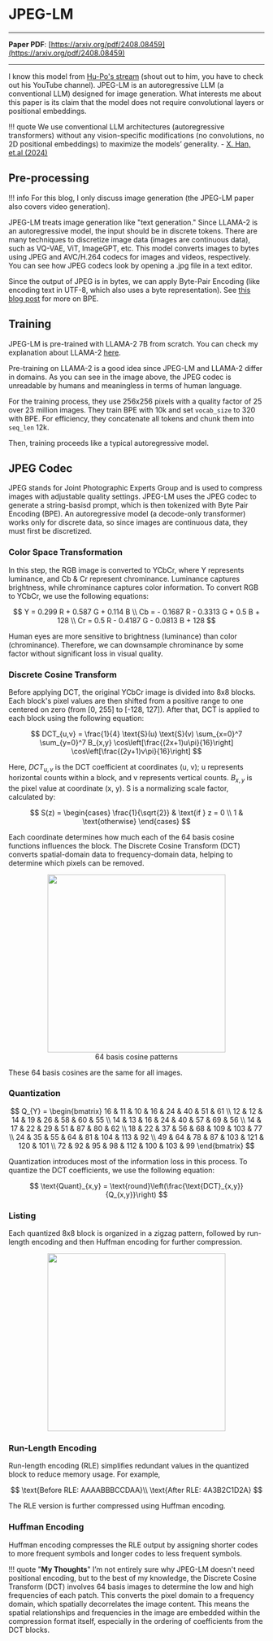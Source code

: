 # **JPEG-LM**

-------
**Paper PDF**: [https://arxiv.org/pdf/2408.08459](https://arxiv.org/pdf/2408.08459)

-------

I know this model from [Hu-Po's stream](https://www.youtube.com/watch?v=SkvyrgSzigo&t=3s) (shout out to him, you have to check out his YouTube channel). JPEG-LM is an autoregressive LLM (a conventional LLM) designed for image generation. What interests me about this paper is its claim that the model does not require convolutional layers or positional embeddings.

!!! quote 
    We use conventional LLM architectures (autoregressive transformers) without any vision-specific modifications (no convolutions, no 2D positional embeddings) to maximize the models’ generality. - [X. Han, et.al (2024)](https://arxiv.org/pdf/2408.08459)

## **Pre-processing**
!!! info
    For this blog, I only discuss image generation (the JPEG-LM paper also covers video generation). 

JPEG-LM treats image generation like "text generation." Since LLAMA-2 is an autoregressive model, the input should be in discrete tokens. There are many techniques to discretize image data (images are continuous data), such as VQ-VAE, ViT, ImageGPT, etc. This model converts images to bytes using JPEG and AVC/H.264 codecs for images and videos, respectively. You can see how JPEG codecs look by opening a .jpg file in a text editor.

Since the output of JPEG is in bytes, we can apply Byte-Pair Encoding (like encoding text in UTF-8, which also uses a byte representation). See [this blog post](../../tokenizer/bpe/) for more on BPE.

## **Training**
JPEG-LM is pre-trained with LLAMA-2 7B from scratch. You can check my explanation about LLAMA-2 [here](../llama2/).

Pre-training on LLAMA-2 is a good idea since JPEG-LM and LLAMA-2 differ in domains. As you can see in the image above, the JPEG codec is unreadable by humans and meaningless in terms of human language.

For the training process, they use 256x256 pixels with a quality factor of 25 over 23 million images. They train BPE with 10k and set `vocab_size` to 320 with BPE. For efficiency, they concatenate all tokens and chunk them into `seq_len` 12k.

Then, training proceeds like a typical autoregressive model.

## **JPEG Codec**
JPEG stands for Joint Photographic Experts Group and is used to compress images with adjustable quality settings. JPEG-LM uses the JPEG codec to generate a string-basisd prompt, which is then tokenized with Byte Pair Encoding (BPE). An autoregressive model (a decode-only transformer) works only for discrete data, so since images are continuous data, they must first be discretized.

### **Color Space Transformation**

In this step, the RGB image is converted to YCbCr, where Y represents luminance, and Cb & Cr represent chrominance. Luminance captures brightness, while chrominance captures color information. To convert RGB to YCbCr, we use the following equations:

$$
Y = 0.299 R + 0.587 G + 0.114 B \\
Cb = - 0.1687 R - 0.3313 G + 0.5 B + 128 \\
Cr = 0.5 R - 0.4187 G - 0.0813 B + 128
$$

Human eyes are more sensitive to brightness (luminance) than color (chrominance). Therefore, we can downsample chrominance by some factor without significant loss in visual quality.

### **Discrete Cosine Transform**

Before applying DCT, the original YCbCr image is divided into 8x8 blocks. Each block's pixel values are then shifted from a positive range to one centered on zero (from [0, 255] to [-128, 127]). After that, DCT is applied to each block using the following equation:

$$
DCT_{u,v} = \frac{1}{4} \text{S}(u) \text{S}(v) \sum_{x=0}^7 \sum_{y=0}^7 B_{x,y} \cos\left[\frac{(2x+1)u\pi}{16}\right] \cos\left[\frac{(2y+1)v\pi}{16}\right] 
$$

Here, $DCT_{u,v}$ is the DCT coefficient at coordinates (u, v); u represents horizontal counts within a block, and v represents vertical counts. $B_{x,y}$ is the pixel value at coordinate (x, y). $\text{S}$ is a normalizing scale factor, calculated by:

$$
S(z) = 
\begin{cases} 
\frac{1}{\sqrt{2}} & \text{if } z = 0 \\ 
1 & \text{otherwise} 
\end{cases}
$$

Each coordinate determines how much each of the 64 basis cosine functions influences the block. The Discrete Cosine Transform (DCT) converts spatial-domain data to frequency-domain data, helping to determine which pixels can be removed.

<img src ="../../../assets/media/dct.png" width = 350px style="display: block; margin: auto;">
<div align="center">64 basis cosine patterns</div>

These 64 basis cosines are the same for all images.

### **Quantization**

$$
Q_{Y} =
\begin{bmatrix}
16 & 11 & 10 & 16 & 24 & 40 & 51 & 61 \\
12 & 12 & 14 & 19 & 26 & 58 & 60 & 55 \\
14 & 13 & 16 & 24 & 40 & 57 & 69 & 56 \\
14 & 17 & 22 & 29 & 51 & 87 & 80 & 62 \\
18 & 22 & 37 & 56 & 68 & 109 & 103 & 77 \\
24 & 35 & 55 & 64 & 81 & 104 & 113 & 92 \\
49 & 64 & 78 & 87 & 103 & 121 & 120 & 101 \\
72 & 92 & 95 & 98 & 112 & 100 & 103 & 99
\end{bmatrix}
$$

Quantization introduces most of the information loss in this process. To quantize the DCT coefficients, we use the following equation:

$$
\text{Quant}_{x,y} = \text{round}\left(\frac{\text{DCT}_{x,y}}{Q_{x,y}}\right)
$$

### **Listing**

Each quantized 8x8 block is organized in a zigzag pattern, followed by run-length encoding and then Huffman encoding for further compression.

<img src="../../../assets/media/zz_list.png" width = 350px style="display: block; margin: auto;">

### **Run-Length Encoding**

Run-length encoding (RLE) simplifies redundant values in the quantized block to reduce memory usage. For example,

$$
\text{Before RLE: AAAABBBCCDAA}\\
\text{After RLE: 4A3B2C1D2A}
$$

The RLE version is further compressed using Huffman encoding. 

### **Huffman Encoding**

Huffman encoding compresses the RLE output by assigning shorter codes to more frequent symbols and longer codes to less frequent symbols.

!!! quote "**My Thoughts**"
    I’m not entirely sure why JPEG-LM doesn't need positional encoding, but to the best of my knowledge, the Discrete Cosine Transform (DCT) involves 64 basis images to determine the low and high frequencies of each patch. This converts the pixel domain to a frequency domain, which spatially decorrelates the image content. This means the spatial relationships and frequencies in the image are embedded within the compression format itself, especially in the ordering of coefficients from the DCT blocks. 